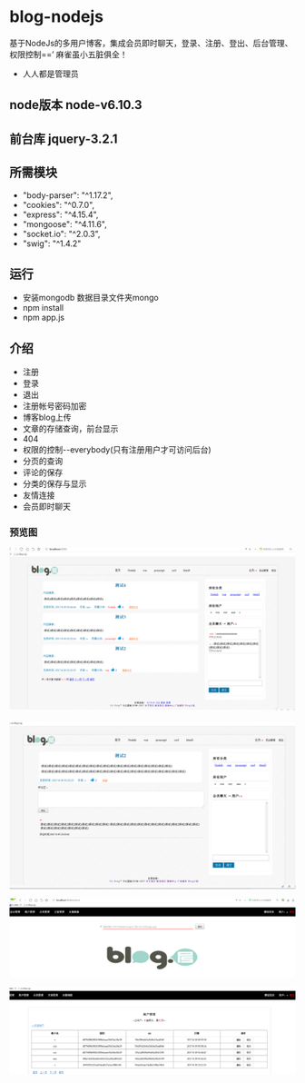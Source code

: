 # blog-nodejs
基于NodeJs的多用户博客，集成会员即时聊天，登录、注册、登出、后台管理、权限控制==’
麻雀虽小五脏俱全！
- 人人都是管理员
## node版本 node-v6.10.3
## 前台库 jquery-3.2.1
## 所需模块
+ "body-parser": "^1.17.2",
+ "cookies": "^0.7.0",
+ "express": "^4.15.4",
+ "mongoose": "^4.11.6",
+ "socket.io": "^2.0.3",
+ "swig": "^1.4.2"
## 运行
+ 安装mongodb 数据目录文件夹mongo
+ npm install
+ npm app.js
## 介绍
+ 注册
+ 登录
+ 退出
+ 注册帐号密码加密
+ 博客blog上传
+ 文章的存储查询，前台显示
+ 404
+ 权限的控制--everybody(只有注册用户才可访问后台)
+ 分页的查询
+ 评论的保存
+ 分类的保存与显示
+ 友情连接
+ 会员即时聊天
### 预览图

![image](https://github.com/cxy-js/Blog-NodeJs/raw/master/public/images/1.png)

![image](https://github.com/cxy-js/Blog-NodeJs/raw/master/public/images/2.png)

![image](https://github.com/cxy-js/Blog-NodeJs/raw/master/public/images/3.png)

![image](https://github.com/cxy-js/Blog-NodeJs/raw/master/public/images/4.png)


